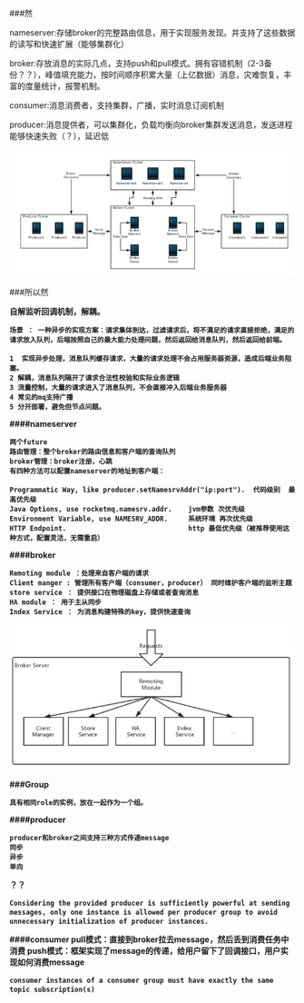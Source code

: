 ###然

nameserver:存储broker的完整路由信息，用于实现服务发现。并支持了这些数据的读写和快速扩展（能够集群化）

broker:存放消息的实际几点，支持push和pull模式。拥有容错机制（2-3备份？？），峰值填充能力，按时间顺序积累大量（上亿数据）消息，灾难恢复，丰富的度量统计，报警机制。

consumer:消息消费者，支持集群，广播，实时消息订阅机制

producer:消息提供者，可以集群化，负载均衡向broker集群发送消息，发送进程能够快速失败（？），延迟低


![](./rmq-basic-arc.png)

###所以然

<b>自解<b/>监听回调机制，解耦。


	场景 ： 一种异步的实现方案：请求集体到达，过滤请求后，将不满足的请求直接拒绝，满足的请求放入队列，后端按照自己的最大能力处理问题，然后返回给消息队列，然后返回给前端。

	1  实现异步处理，消息队列缓存请求，大量的请求处理不会占用服务器资源，造成后端业务阻塞。
	2 解耦，消息队列隔开了请求合法性校验和实际业务逻辑
	3 流量控制，大量的请求进入了消息队列，不会直接冲入后端业务服务器
	4 常见的mq支持广播
	5 分开部署，避免但节点问题。
	
####nameserver

	两个future
	路由管理：整个broker的路由信息和客户端的查询队列
	broker管理：broker注册，心跳
	有四种方法可以配置nameserver的地址到客户端：

	Programmatic Way, like producer.setNamesrvAddr("ip:port").  代码级别  最高优先级
	Java Options, use rocketmq.namesrv.addr.	jvm参数 次优先级
	Environment Variable, use NAMESRV_ADDR.		系统环境 再次优先级
	HTTP Endpoint.								http 最低优先级（被推荐使用这种方式，配置灵活，无需重启）



####broker

	Remoting module ：处理来自客户端的请求
	Client manger : 管理所有客户端（consumer，producer） 同时维护客户端的监听主题
	store service ： 提供接口在物理磁盘上存储或者查询消息
	HA module ： 用于主从同步
	Index Service ： 为消息构建特殊的key，提供快速查询 

![](./rmq-basic-component.png)

###Group

	具有相同role的实例，放在一起作为一个组。


####producer

	producer和broker之间支持三种方式传递message
	同步
	异步
	单向

？？

	Considering the provided producer is sufficiently powerful at sending messages, only one instance is allowed per producer group to avoid unnecessary initialization of producer instances.
	
####consumer
	pull模式：直接到broker拉去message，然后丢到消费任务中消费
	push模式：框架实现了message的传递，给用户留下了回调接口，用户实现如何消费message

	consumer instances of a consumer group must have exactly the same topic subscription(s)












